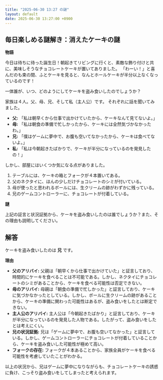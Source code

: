```yaml
---
title: "2025-06-30 13:27 の謎"
layout: default
date: 2025-06-30 13:27:00 +0900
---
```

## 毎日楽しめる謎解き：消えたケーキの謎

**物語**

今日は待ちに待った誕生日！朝起きてリビングに行くと、素敵な飾り付けと共に、美味しそうなチョコレートケーキが置いてありました。
「わーい！」と喜んだのも束の間、ふとケーキを見ると、なんとホールケーキが半分以上なくなっているのです！

一体誰が、いつ、どのようにしてケーキを盗み食いしたのでしょうか？

家族は４人。父、母、兄、そして私（主人公）です。
それぞれに話を聞いてみました。

*   **父:** 「私は朝早くから仕事で出かけていたから、ケーキなんて見てないよ。」
*   **母:** 「私は朝食の準備で忙しかったから、ケーキには全然気づかなかったわ。」
*   **兄:** 「僕はゲームに夢中で、お腹も空いてなかったから、ケーキは食べてないよ。」
*   **私:** 「私は今朝起きたばかりで、ケーキが半分になっているのを発見したの！」

しかし、部屋にはいくつか気になる点がありました。

1.  テーブルには、ケーキの箱とフォークが４本置いてある。
2.  父のネクタイに、ほんの少しだけチョコレートのシミが付いている。
3.  母が使ったと思われるボールには、生クリームの跡がわずかに残っている。
4.  兄のゲームコントローラーに、チョコレートが付着している。

**謎**

上記の証言と状況証拠から、ケーキを盗み食いしたのは誰でしょうか？また、その理由も説明してください。

## 解答

ケーキを盗み食いしたのは **兄** です。

**理由**

*   **父のアリバイ:** 父親は「朝早くから仕事で出かけていた」と証言しており、時間的にケーキを食べることは不可能である。しかし、ネクタイにチョコレートのシミがあることから、ケーキを食べる可能性は否定できない。
*   **母のアリバイ:** 母親は「朝食の準備で忙しかった」と証言しており、ケーキに気づかなかったとしている。しかし、ボールに生クリームの跡があることから、ケーキの準備に関わった可能性はあるが、盗み食いをしたとは断定できない。
*   **主人公のアリバイ:** 主人公は「今朝起きたばかり」と証言しており、ケーキが半分になっているのを発見した人物である。したがって、盗み食いをしたとは考えにくい。
*   **兄の状況証拠:** 兄は「ゲームに夢中で、お腹も空いてなかった」と証言している。しかし、ゲームコントローラーにチョコレートが付着していることから、ケーキを盗み食いした可能性が極めて高い。
*   **フォークの存在:** フォークが４本あることから、家族全員がケーキを食べる可能性を考慮していたことがわかる。

以上の状況から、兄はゲームに夢中になりながらも、チョコレートケーキの誘惑に負け、こっそり盗み食いをしてしまったと考えられます。
